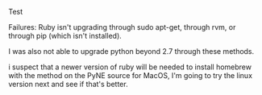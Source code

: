Test

Failures:
Ruby isn't upgrading through sudo apt-get, through rvm, or through pip (which isn't installed).

I was also not able to upgrade python beyond 2.7 through these methods.

i suspect that a newer version of ruby will be needed to install homebrew with the method on the PyNE source for MacOS, I'm going to try the linux version next and see if that's better.
